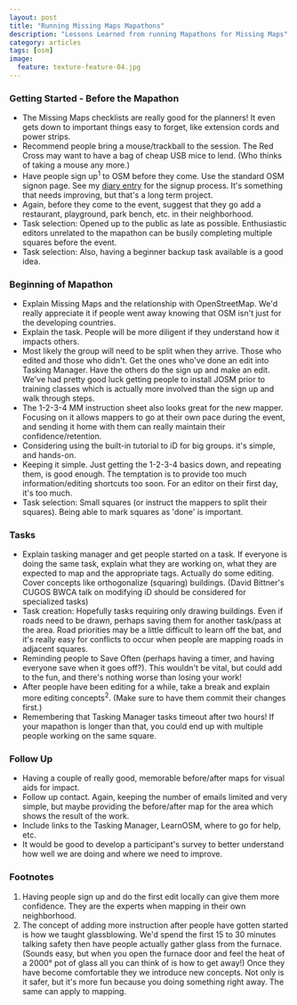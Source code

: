 ```yaml
---
layout: post
title: "Running Missing Maps Mapathons"
description: "Lessons Learned from running Mapathons for Missing Maps"
category: articles
tags: [osm]
image:
  feature: texture-feature-04.jpg
---
```


### Getting Started - Before the Mapathon

-  The Missing Maps checklists are really good for the planners! It even gets down to important things easy to forget, like extension cords and power strips.
-  Recommend people bring a mouse/trackball to the session. The Red Cross may want to have a bag of cheap USB mice to lend. (Who thinks of taking a mouse any more.)
-  Have people sign up<sup>1</sup> to OSM before they come. Use the standard OSM signon page. See my [diary entry](http://www.openstreetmap.org/user/Glassman/diary/36237) for the signup process. It's something that needs improving, but that's a long term project.
-  Again, before they come to the event, suggest that they go add a restaurant, playground, park bench, etc. in their neighborhood.
-  Task selection: Opened up to the public as late as possible. Enthusiastic editors unrelated to the mapathon can be busily completing multiple squares before the event.
-  Task selection: Also, having a beginner backup task available is a good idea.

### Beginning of Mapathon

- Explain Missing Maps and the relationship with OpenStreetMap. We'd really appreciate it if people went away knowing that OSM isn't just for the developing countries.
-  Explain the task. People will be more diligent if they understand how it impacts others.
-  Most likely the group will need to be split when they arrive. Those who edited and those who didn't. Get the ones who've done an edit into Tasking Manager. Have the others do the sign up and make an edit. We've had pretty good luck getting people to install JOSM prior to training classes which is actually more involved than the sign up and walk through steps.
-  The 1-2-3-4 MM instruction sheet also looks great for the new mapper. Focusing on it allows mappers  to go at their own pace during the event, and sending it home with them can really maintain their confidence/retention.
-  Considering using the built-in tutorial to iD for big groups. it's simple, and hands-on.
-  Keeping it simple. Just getting the 1-2-3-4 basics down, and repeating them, is good enough. The temptation is to provide too much information/editing shortcuts too soon. For an editor on their first day, it's too much.
-  Task selection: Small squares (or instruct the mappers to split their squares). Being able to mark squares as 'done' is important.

### Tasks

-  Explain tasking manager and get people started on a task. If everyone is doing the same task, explain what they are working on, what they are expected to map and the appropriate tags. Actually do some editing. Cover concepts like orthogonalize (squaring) buildings.  (David Bittner's CUGOS BWCA talk on modifying iD should be considered for specialized tasks)
-  Task creation: Hopefully tasks requiring only drawing buildings. Even if roads need to be drawn, perhaps saving them for another task/pass at the area. Road priorities may be a little difficult to learn off the bat, and it's really easy for conflicts to occur when people are mapping roads in adjacent squares.
-  Reminding people to Save Often (perhaps having a timer, and having everyone save when it goes off?). This wouldn't be vital, but could add to the fun, and there's nothing worse than losing your work!
-  After people have been editing for a while, take a break and explain more editing concepts<sup>2</sup>. (Make sure to have them commit their changes first.)
-  Remembering that Tasking Manager tasks timeout after two hours! If your mapathon is longer than that, you could end up with multiple people working on the same square.

### Follow Up

-  Having a couple of really good, memorable before/after maps for visual aids for impact.
-  Follow up contact. Again, keeping the number of emails limited and very simple, but maybe providing the before/after map for the area which shows the result of the work.
-  Include links to the Tasking Manager, LearnOSM, where to go for help, etc.
-  It would be good to develop a participant's survey to better understand how well we are doing and where we need to improve.

### Footnotes

1. Having people sign up and do the first edit locally can give them more confidence. They are the experts when mapping in their own neighborhood.
2. The concept of adding more instruction after people have gotten started is how we taught glassblowing. We'd spend the first 15 to 30 minutes talking safety then have people actually gather glass from the furnace. (Sounds easy, but when you open the furnace door and feel the heat of a 2000° pot of glass all you can think of is how to get away!) Once they have become comfortable they we introduce new concepts. Not only is it safer, but it's more fun because you doing something right away. The same can apply to mapping.

